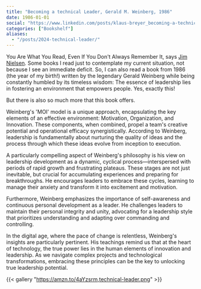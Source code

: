 ```yaml
---
title: "Becoming a technical Leader, Gerald M. Weinberg, 1986"
date: 1986-01-01
social: "https://www.linkedin.com/posts/klaus-breyer_becoming-a-technical-leader-gerald-m-weinberg-activity-7192097399408869376-E0gp?"
categories: ["Bookshelf"]
aliases:
  - "/posts/2024-technical-leader/"
---
```


You Are What You Read, Even If You Don't Always Remember It, says [Jim Nielsen](https://blog.jim-nielsen.com/2024/you-are-what-you-read/). Some books I read just to contemplate my current situation, not because I see an immediate deficit. So, I can also read a book from 1986 (the year of my birth!) written by the legendary Gerald Weinberg while being constantly humbled by its timeless wisdom: The essence of leadership lies in fostering an environment that empowers people. Yes, exactly this!

But there is also so much more that this book offers.

Weinberg's 'MOI' model is a unique approach, encapsulating the key elements of an effective environment: Motivation, Organization, and Innovation. These components, when combined, propel a team's creative potential and operational efficacy synergistically. According to Weinberg, leadership is fundamentally about nurturing the quality of ideas and the process through which these ideas evolve from inception to execution.

A particularly compelling aspect of Weinberg's philosophy is his view on leadership development as a dynamic, cyclical process—interspersed with periods of rapid growth and frustrating plateaus. These stages are not just inevitable, but crucial for accumulating experiences and preparing for breakthroughs. He encourages leaders to embrace these cycles, learning to manage their anxiety and transform it into excitement and motivation.

Furthermore, Weinberg emphasizes the importance of self-awareness and continuous personal development as a leader. He challenges leaders to maintain their personal integrity and unity, advocating for a leadership style that prioritizes understanding and adapting over commanding and controlling.

In the digital age, where the pace of change is relentless, Weinberg's insights are particularly pertinent. His teachings remind us that at the heart of technology, the true power lies in the human elements of innovation and leadership. As we navigate complex projects and technological transformations, embracing these principles can be the key to unlocking true leadership potential.

{{< gallery "https://amzn.to/4aYzsrm,technical-leader.png" >}}
